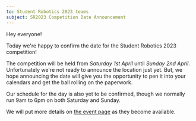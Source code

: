 ```yaml
---
to: Student Robotics 2023 teams
subject: SR2023 Competition Date Announcement
---
```


Hey everyone!

Today we're happy to confirm the date for the Student Robotics 2023 competition!

The competition will be held from *Saturday 1st April* until *Sunday 2nd April*. Unfortunately we're not ready to announce the location just yet. But, we hope announcing the date will give you the opportunity to pen it into your calendars and get the ball rolling on the paperwork.

Our schedule for the day is also yet to be confirmed, though we normally run 9am to 6pm on both Saturday and Sunday.

We will put more details on [the event page](https://studentrobotics.org/events/sr2023/competition/) as they become available.
